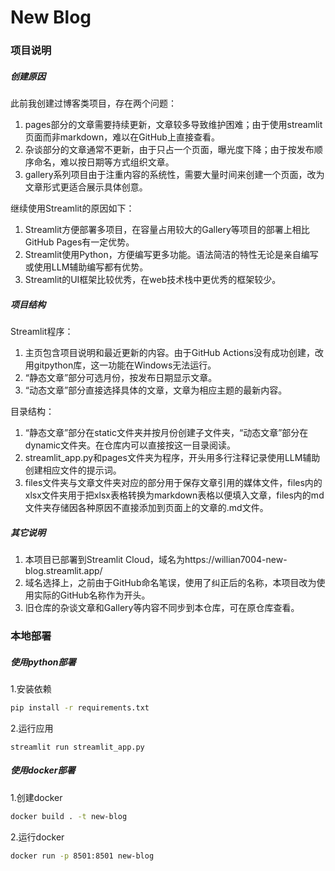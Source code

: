 # New Blog

### 项目说明

##### 创建原因
此前我创建过博客类项目，存在两个问题：
1. pages部分的文章需要持续更新，文章较多导致维护困难；由于使用streamlit页面而非markdown，难以在GitHub上直接查看。
2. 杂谈部分的文章通常不更新，由于只占一个页面，曝光度下降；由于按发布顺序命名，难以按日期等方式组织文章。
3. gallery系列项目由于注重内容的系统性，需要大量时间来创建一个页面，改为文章形式更适合展示具体创意。

继续使用Streamlit的原因如下：
1. Streamlit方便部署多项目，在容量占用较大的Gallery等项目的部署上相比GitHub Pages有一定优势。
2. Streamlit使用Python，方便编写更多功能。语法简洁的特性无论是亲自编写或使用LLM辅助编写都有优势。
3. Streamlit的UI框架比较优秀，在web技术栈中更优秀的框架较少。

##### 项目结构
Streamlit程序：
1. 主页包含项目说明和最近更新的内容。由于GitHub Actions没有成功创建，改用gitpython库，这一功能在Windows无法运行。
2. “静态文章”部分可选月份，按发布日期显示文章。
3. “动态文章”部分直接选择具体的文章，文章为相应主题的最新内容。

目录结构：
1. “静态文章”部分在static文件夹并按月份创建子文件夹，“动态文章”部分在dynamic文件夹。在仓库内可以直接按这一目录阅读。
2. streamlit_app.py和pages文件夹为程序，开头用多行注释记录使用LLM辅助创建相应文件的提示词。
3. files文件夹与文章文件夹对应的部分用于保存文章引用的媒体文件，files内的xlsx文件夹用于把xlsx表格转换为markdown表格以便填入文章，files内的md文件夹存储因各种原因不直接添加到页面上的文章的.md文件。

##### 其它说明
1. 本项目已部署到Streamlit Cloud，域名为https://willian7004-new-blog.streamlit.app/ 
2. 域名选择上，之前由于GitHub命名笔误，使用了纠正后的名称，本项目改为使用实际的GitHub名称作为开头。
3. 旧仓库的杂谈文章和Gallery等内容不同步到本仓库，可在原仓库查看。

### 本地部署

##### 使用python部署
1.安装依赖
```bash
pip install -r requirements.txt
```
2.运行应用
```
streamlit run streamlit_app.py
```

##### 使用docker部署
1.创建docker
```bash
docker build . -t new-blog
```
2.运行docker
```bash
docker run -p 8501:8501 new-blog
```
